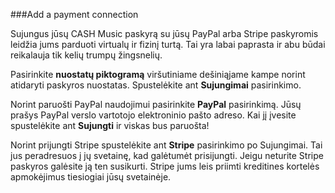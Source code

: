 ###Add a payment connection


Sujungus jūsų CASH Music paskyrą su jūsų PayPal arba Stripe paskyromis leidžia jums parduoti virtualų ir fizinį turtą. Tai yra labai paprasta ir abu būdai reikalauja tik kelių trumpų žingsnelių.

Pasirinkite **nuostatų piktogramą** <i class="icon icon-cog"></i> viršutiniame dešiniąjame kampe norint atidaryti paskyros nuostatas. Spustelėkite ant **Sujungimai** pasirinkimo.

Norint paruošti PayPal naudojimui pasirinkite **PayPal** pasirinkimą. Jūsų prašys PayPal verslo vartotojo elektroninio pašto adreso. Kai jį įvesite spustelėkite ant **Sujungti** ir viskas bus paruošta!

Norint prijungti Stripe spustelėkite ant **Stripe** pasirinkimo po Sujungimai. Tai jus peradresuos į jų svetainę, kad galėtumėt prisijungti. Jeigu neturite Stripe paskyros galėsite ją ten susikurti. Stripe jums leis priimti kreditines kortelės apmokėjimus tiesiogiai jūsų svetainėje.
